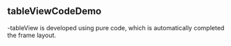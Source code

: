 ## tableViewCodeDemo
-tableView is developed using pure code, which is automatically completed the frame layout.
